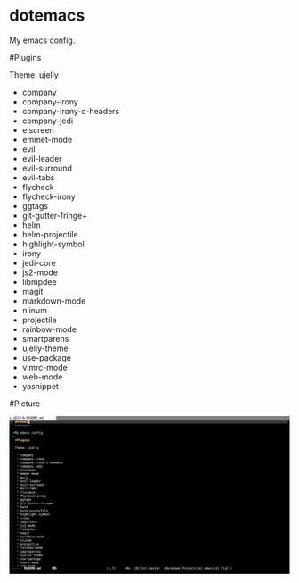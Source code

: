 dotemacs
========

My emacs config.

#Plugins

Theme: ujelly

 * company
 * company-irony
 * company-irony-c-headers
 * company-jedi
 * elscreen
 * emmet-mode
 * evil
 * evil-leader
 * evil-surround
 * evil-tabs
 * flycheck
 * flycheck-irony
 * ggtags
 * git-gutter-fringe+
 * helm
 * helm-projectile
 * highlight-symbol
 * irony
 * jedi-core
 * js2-mode
 * libmpdee
 * magit
 * markdown-mode
 * nlinum
 * projectile
 * rainbow-mode
 * smartparens
 * ujelly-theme
 * use-package
 * vimrc-mode
 * web-mode
 * yasnippet

#Picture

![emacs config](./emacs.png)
